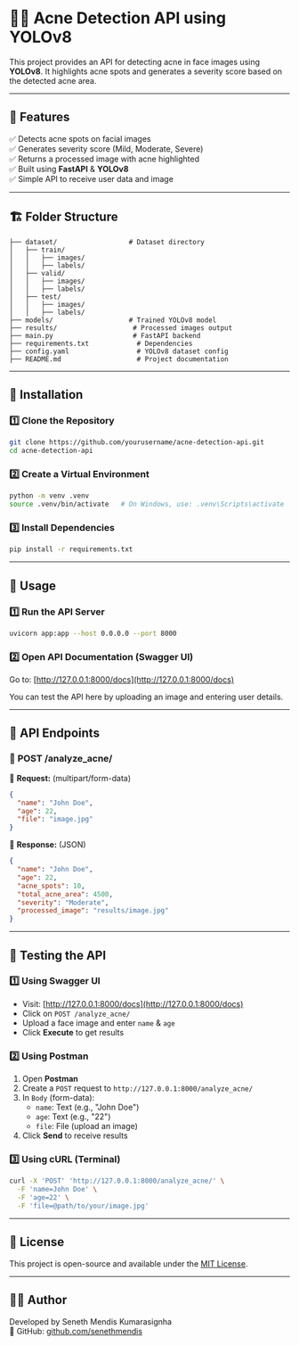 # 🧑‍⚕️ Acne Detection API using YOLOv8

This project provides an API for detecting acne in face images using **YOLOv8**. It highlights acne spots and generates a severity score based on the detected acne area.

---
## 🚀 Features
✅ Detects acne spots on facial images  
✅ Generates severity score (Mild, Moderate, Severe)  
✅ Returns a processed image with acne highlighted  
✅ Built using **FastAPI** & **YOLOv8**  
✅ Simple API to receive user data and image  

---
## 🏗 Folder Structure
```
├── dataset/                  # Dataset directory
│   ├── train/
│   │   ├── images/
│   │   ├── labels/
│   ├── valid/
│   │   ├── images/
│   │   ├── labels/
│   ├── test/
│   │   ├── images/
│   │   ├── labels/
├── models/                   # Trained YOLOv8 model
├── results/                   # Processed images output
├── main.py                    # FastAPI backend
├── requirements.txt            # Dependencies
├── config.yaml                 # YOLOv8 dataset config
├── README.md                   # Project documentation
```

---
## 🔧 Installation
### 1️⃣ Clone the Repository
```bash
git clone https://github.com/yourusername/acne-detection-api.git
cd acne-detection-api
```

### 2️⃣ Create a Virtual Environment
```bash
python -m venv .venv
source .venv/bin/activate   # On Windows, use: .venv\Scripts\activate
```

### 3️⃣ Install Dependencies
```bash
pip install -r requirements.txt
```

---
## 🎯 Usage
### 1️⃣ Run the API Server
```bash
uvicorn app:app --host 0.0.0.0 --port 8000
```

### 2️⃣ Open API Documentation (Swagger UI)
Go to: [http://127.0.0.1:8000/docs](http://127.0.0.1:8000/docs)

You can test the API here by uploading an image and entering user details.

---
## 🔗 API Endpoints
### 🔹 **POST /analyze_acne/**
📌 **Request:** (multipart/form-data)
```json
{
  "name": "John Doe",
  "age": 22,
  "file": "image.jpg"
}
```
📌 **Response:** (JSON)
```json
{
  "name": "John Doe",
  "age": 22,
  "acne_spots": 10,
  "total_acne_area": 4500,
  "severity": "Moderate",
  "processed_image": "results/image.jpg"
}
```

---
## 🧪 Testing the API
### **1️⃣ Using Swagger UI**
- Visit: [http://127.0.0.1:8000/docs](http://127.0.0.1:8000/docs)
- Click on `POST /analyze_acne/`
- Upload a face image and enter `name` & `age`
- Click **Execute** to get results

### **2️⃣ Using Postman**
1. Open **Postman**
2. Create a `POST` request to `http://127.0.0.1:8000/analyze_acne/`
3. In `Body` (form-data):
   - `name`: Text (e.g., "John Doe")
   - `age`: Text (e.g., "22")
   - `file`: File (upload an image)
4. Click **Send** to receive results

### **3️⃣ Using cURL (Terminal)**
```bash
curl -X 'POST' 'http://127.0.0.1:8000/analyze_acne/' \
  -F 'name=John Doe' \
  -F 'age=22' \
  -F 'file=@path/to/your/image.jpg'
```

---
## 📜 License
This project is open-source and available under the [MIT License](LICENSE).

---
## 👨‍💻 Author
Developed by Seneth Mendis Kumarasignha  
🔗 GitHub: [github.com/senethmendis](https://github.com/senethmendis)  

